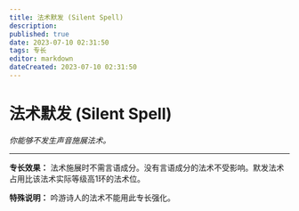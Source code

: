 ```yaml
---
title: 法术默发 (Silent Spell)
description: 
published: true
date: 2023-07-10 02:31:50
tags: 专长
editor: markdown
dateCreated: 2023-07-10 02:31:50
---
```


# 法术默发 (Silent Spell)

_你能够不发生声音施展法术。_

* * *

**专长效果：** 法术施展时不需言语成分。没有言语成分的法术不受影响。默发法术占用比该法术实际等级高1环的法术位。

**特殊说明：** 吟游诗人的法术不能用此专长强化。

